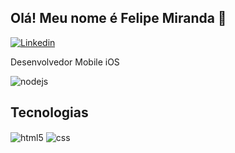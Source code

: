 ## Olá! Meu nome é Felipe Miranda 🙋


[![Linkedin](https://img.shields.io/badge/LinkedIn-0077B5?style=for-the-badge&logo=linkedin&logoColor=white)](https://www.linkedin.com/in/felipe-miranda-santos/)

Desenvolvedor Mobile iOS
<div style="display: inline_block">
  <img align="center" alt="nodejs" src=https://img.shields.io/badge/iOS-000000?style=for-the-badge&logo=ios&logoColor=white />

## Tecnologias

<div style="display: inline_block">
  <img align="center" alt="html5" src=https://img.shields.io/badge/Swift-FA7343?style=for-the-badge&logo=swift&logoColor=white />
  <img align="center" alt="css" src=	https://img.shields.io/badge/Python-3776AB?style=for-the-badge&logo=python&logoColor=white />

</div><br/>

